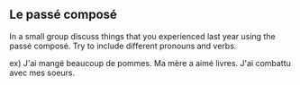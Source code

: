 ## **Le passé composé**

In a small group discuss things that you experienced last year using the passé composé. Try to include different pronouns and verbs.

ex) J'ai mangé beaucoup de pommes. Ma mère a aimé livres. J'ai combattu avec mes soeurs. 
